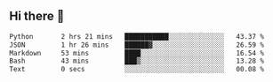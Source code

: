 ## Hi there 👋

<!--START_SECTION:waka-->

```txt
Python       2 hrs 21 mins   ███████████░░░░░░░░░░░░░░   43.37 %
JSON         1 hr 26 mins    ██████▓░░░░░░░░░░░░░░░░░░   26.59 %
Markdown     53 mins         ████░░░░░░░░░░░░░░░░░░░░░   16.54 %
Bash         43 mins         ███▒░░░░░░░░░░░░░░░░░░░░░   13.28 %
Text         0 secs          ░░░░░░░░░░░░░░░░░░░░░░░░░   00.08 %
```

<!--END_SECTION:waka-->

<!--
**OliverShang/OliverShang** is a ✨ _special_ ✨ repository because its `README.md` (this file) appears on your GitHub profile.

Here are some ideas to get you started:

- 🔭 I’m currently working on ...
- 🌱 I’m currently learning ...
- 👯 I’m looking to collaborate on ...
- 🤔 I’m looking for help with ...
- 💬 Ask me about ...
- 📫 How to reach me: ...
- 😄 Pronouns: ...
- ⚡ Fun fact: ...
-->
